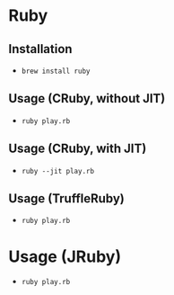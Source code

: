 # Ruby

## Installation

* `brew install ruby`

## Usage (CRuby, without JIT)

* `ruby play.rb`

## Usage (CRuby, with JIT)

* `ruby --jit play.rb`

## Usage (TruffleRuby)

* `ruby play.rb`

# Usage (JRuby)

* `ruby play.rb`

